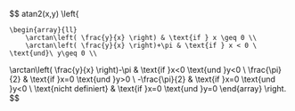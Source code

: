 $$
atan2(x,y)
\left\{

    \begin{array}{ll}
        \arctan\left( \frac{y}{x} \right) & \text{if } x \geq 0 \\
        \arctan\left( \frac{y}{x} \right)+\pi & \text{if } x < 0 \ \text{und}\ y\geq 0 \\
\arctan\left( \frac{y}{x} \right)-\pi & \text{if }x<0 \text{und }y<0 \\
\frac{\pi}{2} & \text{if }x=0 \text{und }y>0 \\
-\frac{\pi}{2} & \text{if }x=0 \text{und }y<0 \\
\text{nicht definiert} & \text{if }x=0 \text{und }y=0 
    \end{array}
\right.
$$
